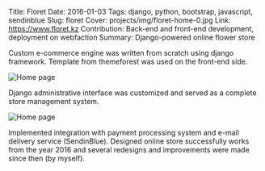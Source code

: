 Title: Floret
Date: 2016-01-03
Tags: django, python, bootstrap, javascript, sendinblue
Slug: floret
Cover: projects/img/floret-home-0.jpg
Link: https://www.floret.kz
Contribution: Back-end and front-end development, deployment on webfaction
Summary: Django-powered online flower store

Custom e-commerce engine was written from scratch using django framework. Template from themeforest was used on the front-end side.

![Home page]({attach}img/floret-catalogue-0.jpg)

Django administrative interface was customized and served as a complete store management system.

![Home page]({attach}img/floret-admin-0.jpg)

Implemented integration with payment processing system and e-mail delivery service (SendinBlue).
Designed online store successfully works from the year 2016 and several redesigns and improvements were made since then (by myself).
